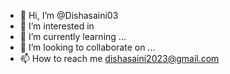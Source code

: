 - 👋 Hi, I’m @Dishasaini03
- 👀 I’m interested in 
- 🌱 I’m currently learning ...
- 💞️ I’m looking to collaborate on ...
- 📫 How to reach me dishasaini2023@gmail.com

<!---
Dishasaini03/Dishasaini03 is a ✨ special ✨ repository because its `README.md` (this file) appears on your GitHub profile.
You can click the Preview link to take a look at your changes.
--->
